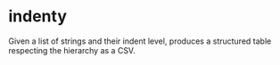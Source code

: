 # indenty
Given a list of strings and their indent level, produces a structured table respecting the hierarchy as a CSV.
